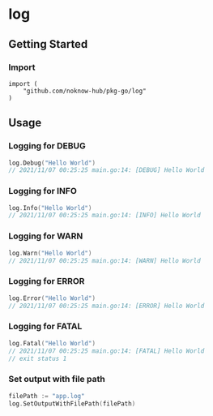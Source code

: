 # log

## Getting Started

### Import

```
import (
    "github.com/noknow-hub/pkg-go/log"
)
```

## Usage

### Logging for DEBUG

```go
log.Debug("Hello World")
// 2021/11/07 00:25:25 main.go:14: [DEBUG] Hello World
```

### Logging for INFO

```go
log.Info("Hello World")
// 2021/11/07 00:25:25 main.go:14: [INFO] Hello World
```

### Logging for WARN

```go
log.Warn("Hello World")
// 2021/11/07 00:25:25 main.go:14: [WARN] Hello World
```

### Logging for ERROR

```go
log.Error("Hello World")
// 2021/11/07 00:25:25 main.go:14: [ERROR] Hello World
```

### Logging for FATAL

```go
log.Fatal("Hello World")
// 2021/11/07 00:25:25 main.go:14: [FATAL] Hello World
// exit status 1
```

### Set output with file path

```go
filePath := "app.log"
log.SetOutputWithFilePath(filePath)
```
